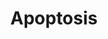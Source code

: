 ---
annotations:
- id: PW:0000009
  parent: regulatory pathway
  type: Pathway Ontology
  value: apoptotic cell death pathway
authors:
- MaintBot
- Mkutmon
description: Apoptosis is a distinct form of cell death that is functionally and morphologically
  different from necrosis. Nuclear chromatin condensation, cytoplasmic shrinking,
  dilated endoplasmic reticulum, and membrane blebbing characterize apoptosis in general.
  Mitochondria remain morphologically unchanged. In 1972 Kerr et al introduced the
  concept of apoptosis as a distinct form of "cell-death", and the mechanisms of various
  apoptotic pathways are still being revealed today.
last-edited: 2016-07-15
organisms:
- Pan troglodytes
redirect_from:
- /index.php/Pathway:WP901
- /instance/WP901
revision: null
schema-jsonld:
- '@context': https://schema.org/
  '@id': https://wikipathways.github.io/pathways/WP901.html
  '@type': Dataset
  creator:
    '@type': Organization
    name: WikiPathways
  description: Apoptosis is a distinct form of cell death that is functionally and
    morphologically different from necrosis. Nuclear chromatin condensation, cytoplasmic
    shrinking, dilated endoplasmic reticulum, and membrane blebbing characterize apoptosis
    in general. Mitochondria remain morphologically unchanged. In 1972 Kerr et al
    introduced the concept of apoptosis as a distinct form of "cell-death", and the
    mechanisms of various apoptotic pathways are still being revealed today.
  keywords:
  - AKT1
  - APAF1
  - BAD
  - BAK1
  - BAX
  - BBC3
  - BCL2
  - BCL2L1
  - BCL2L11
  - BID
  - BIRC2
  - BIRC3
  - BIRC5
  - BNIP3L
  - CASP1
  - CASP10
  - CASP11
  - CASP2
  - CASP3
  - CASP4
  - CASP6
  - CASP7
  - CASP8
  - CASP9
  - CDKN2A
  - CFLAR
  - CHUK
  - CRADD
  - CYCS
  - CYCT
  - DFFA
  - DFFB
  - DIABLO
  - FADD
  - FAS
  - FASLG
  - GZMB
  - HELLS
  - IGF1
  - IGF1R
  - IGF2
  - IKBKB
  - IKBKG
  - IRF1
  - IRF2
  - IRF3
  - IRF4
  - IRF5
  - IRF6
  - IRF7
  - JUN
  - LOC100611631
  - LOC100614689
  - LOC464876
  - LOC742172
  - LTA
  - MAP2K4
  - MAP3K1
  - MAPK10
  - MCL1
  - MDM2
  - MYC
  - NFKB1
  - NFKBIA
  - NFKBIB
  - NFKBIE
  - PIK3R1
  - PMAIP1
  - PRF1
  - RELA
  - RIPK1
  - TNF
  - TNFRSF10B
  - TNFRSF1A
  - TNFRSF1B
  - TNFRSF21
  - TNFRSF25
  - TNFSF10
  - TP53
  - TP63
  - TP73
  - TRADD
  - TRAF1
  - TRAF3
  - XIAP
  license: CC0
  name: Apoptosis
seo: CreativeWork
title: Apoptosis
wpid: WP901
---